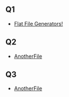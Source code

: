 



## Q1
 - [Flat File Generators!](http://mongy352.github.io/curriculum/lessons/flat-file-generators)

## Q2 
 - [AnotherFile](http://mongy352.github.io/curriculum/lessons/agile)
 
 ## Q3
  - [AnotherFile](http://mongy352.github.io/curriculum/lessons/docker)
